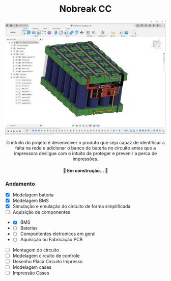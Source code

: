<h1 align="center"> Nobreak CC </h1>

![alt text](https://github.com/mferraz56/Nobreak_CC_impressora_3D/blob/main/Modelagem/Imagens/Vista_BMS.jpg)

<p align="center"> O intuito do projeto é desenvolver o produto que seja capaz de identificar a falta na rede e adicionar o banco de bateria no circuito antes que a impressora desligue com o intuito de proteger e prevenir a perca de impressões. </p>

<h4 align="center"> 
	🚧 Em construção...  🚧
</h4>

### Andamento
- [x] Modelagem bateria
- [x] Modelagem BMS
- [x] Simulação e emulação do circuito de forma simplificada
- [ ] Aquisição de componentes 
- - [x] BMS
- - [ ] Baterias
- - [ ] Compontentes eletronicos em geral
- - [ ] Aquisição ou Fabricação PCB
- [ ] Montagem do circuito 
- [ ] Modelagem circuito de controle
- [ ] Desenho Placa Circuito Impresso
- [ ] Modelagem cases
- [ ] Impressão Cases

